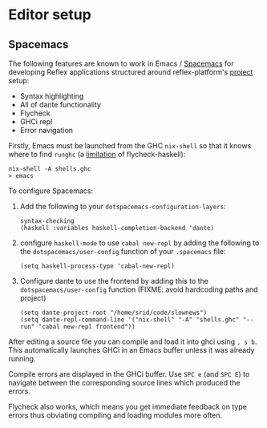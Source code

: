 # Editor setup

## Spacemacs

The following features are known to work in Emacs /
[Spacemacs](https://github.com/syl20bnr/spacemacs) for developing Reflex
applications structured around reflex-platform's
[project](project-development.md) setup:

- Syntax highlighting
- All of dante functionality
- Flycheck
- GHCi repl
- Error navigation

Firstly, Emacs must be launched from the GHC `nix-shell` so that it knows where
to find `runghc` (a
[limitation](https://github.com/flycheck/flycheck-haskell/issues/65) of
flycheck-haskell):

```
nix-shell -A shells.ghc
> emacs
```

To configure Spacemacs:

1. Add the following to your `dotspacemacs-configuration-layers`:
   ```
   syntax-checking
   (haskell :variables haskell-completion-backend 'dante)
   ```
1. configure `haskell-mode` to use `cabal new-repl` by adding the following to
   the `dotspacemacs/user-config` function of your `.spacemacs` file:
   ```
   (setq haskell-process-type 'cabal-new-repl)
   ```
1. Configure dante to use the frontend by adding this to the `dotspacemacs/user-config` function (FIXME: avoid hardcoding paths and project)
   ```
   (setq dante-project-root "/home/srid/code/slownews")
   (setq dante-repl-command-line '("nix-shell" "-A" "shells.ghc" "--run" "cabal new-repl frontend"))
   ```

After editing a source file you can compile and load it into ghci using
`, s b`. This automatically launches GHCi in an Emacs buffer unless it was
already running.

Compile errors are displayed in the GHCi buffer. Use `SPC e` (and `SPC E`) to
navigate between the corresponding source lines which produced the errors.

Flycheck also works, which means you get immediate feedback on type errors thus
obviating compiling and loading modules more often.
 
